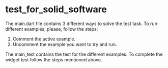 # test_for_solid_software

The main.dart file contains 3 different ways to solve the test task.
To run different examples, please, follow the steps:
1. Comment the active example.
2. Uncomment the example you want to try and run.

The main_test contains the test for the different examples. To complete the widget test follow the 
steps mentioned above.

